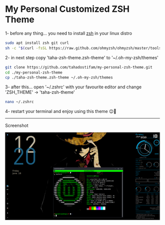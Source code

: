 # My Personal Customized ZSH Theme
1- before any thing... you need to install [zsh](https://ohmyz.sh/) in your linux distro <br>
```bash
sudo apt install zsh git curl
sh -c "$(curl -fsSL https://raw.github.com/ohmyzsh/ohmyzsh/master/tools/install.sh)"
```
2- in next step copy 'taha-zsh-theme.zsh-theme' to '~/.oh-my-zsh/themes'
```bash
git clone https://github.com/tahadostifam/my-personal-zsh-theme.git
cd ./my-personal-zsh-theme
cp ./taha-zsh-theme.zsh-theme ~/.oh-my-zsh/themes
```
3- after this... open '~/.zshrc' with your favourite editor and change 'ZSH_THEME' -> 'taha-zsh-theme'
```bash
nano ~/.zshrc
```
4- restart your terminal and enjoy using this theme 😉💋

***
Screenshot

![Screenshot](https://raw.githubusercontent.com/tahadostifam/my-personal-zsh-theme/master/Screenshot_2021-06-18_12-20-52.png)
